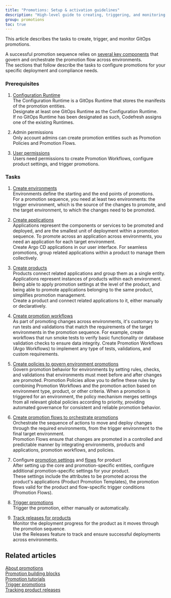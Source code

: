 ```yaml
---
title: "Promotions: Setup & activation guidelines"
description: "High-level guide to creating, triggering, and monitoring promotions"
group: promotions
toc: true
---
```



This article describes the tasks to create, trigger, and monitor GitOps promotions. 

A successful promotion sequence relies on [several key components]({{site.baseurl}}/docs/promotions/promotion-components/) that govern and orchestrate the promotion flow across environments.  
The sections that follow describe the tasks to configure promotions for your specific deployment and compliance needs.

<!--- For step-by-step walkthroughs, review and follow along with our quick starts. -->


<!--- This guide covers the end-to-end flow of creating a promotion sequence, from initial setup to execution. Promotion sequences in Codefresh provide a structured way to move changes through different environments, integrating checks and policies to ensure stability, compliance, and predictable deployments.

A successful promotion sequence relies on several key components that together govern and orchestrate the promotion flow across environments. In the sections that follow, you’ll configure each of these components step-by-step, tailoring them to your specific deployment and compliance needs.

## From basic to complex promotions
The promotion process begins with foundational elements that enable simple deployments and gradually evolves into more complex flows, as additional requirements arise. Here’s how you move from basic to advanced promotion sequences:

Applications, Products, and Environments: These are core deployment entities, required for all types of promotions. Products allow you to group and configure related applications, and environments define where changes to these applications are promoted.  
These entities allow for quick drag-and-drop promotions across two environments and an option to select the target to promote to. 

Promotion Flow: Once the basics are in place, you can establish orchestration in your promotion sequence. Promotion Flow allows you to define how changes move through multiple environments, to accommodate more complex, multi-environment deployment strategies.

Promotion Workflows: Introducing Argo Workflows adds validations and checks ensures that each environment in the sequence meets your standards and is ready for changes, transitioning from basic deployments to rigorous testing and verification processes.

Promotion Policies: With a structured promotion flow and workflows established, you can implement policies that define rules for your promotions. These can range from global to environment-specific policies, ensuring that promotions comply with operational requirements and maintain consistency across environments and products.

Promotion Templates: Finally, Promotion Templates serve to further streamline your processes by allowing you to define precisely the changes  Templates simplify the configuration of promotion attributes for product groups, allowing you to quickly adapt standard settings to multiple products without redundant configuration.
enhance consistency, create reusable templates that apply across products. 

-->





### Prerequisites
1. [Configuration Runtime]({{site.baseurl}}/docs/installation/gitops/monitor-manage-runtimes/#designating-configuration-runtimes)  
   The Configuration Runtime is a GitOps Runtime that stores the manifests of the promotion entities.  
   Designate at least one GitOps Runtime as the Configuration Runtime.  
   If no GitOps Runtime has been designated as such, Codefresh assigns one of the existing Runtimes.
 
1. Admin permissions  
  Only account admins can create promotion entities such as Promotion Policies and Promotion Flows.

1. [User permissions]({{site.baseurl}}/docs/administration/account-user-management/gitops-abac/)  
  Users need permissions to create Promotion Workflows, configure product settings, and trigger promotions.

### Tasks
1. [Create environments]({{site.baseurl}}/docs/dashboards/gitops-environments/#create-environments)  
  Environments define the starting and the end points of promotions.  
  For a promotion sequence, you need at least two environments: the trigger environment, which is the source of the changes to promote, and the target environment, to which the changes need to be promoted. 
  
1. [Create applications]({{site.baseurl}}/docs/deployments/gitops/create-application/#create-an-argo-cd-application)  
  Applications represent the components or services to be promoted and deployed, and are the smallest unit of deployment within a promotion sequence. To promote across an application across environments, you need an application for each target environment.  
  Create Argo CD applications in our user interface. For seamless promotions, group related applications within a product to manage them collectively.

1. [Create products]({{site.baseurl}}/docs/products/create-product/)  
  Products connect related applications and group them as a single entity. Applications represent instances of products within each environment. 
  Being able to apply promotion settings at the level of the product, and being able to promote applications belonging to the same product, simplifies promotion management.  
  Create a product and connect related applications to it, either manually or declaratively. 


1. [Create promotion workflows]({{site.baseurl}}/docs/promotions/configuration/promotion-workflow/)  
  As part of promoting changes across environments, it's customary to run tests and validations that match the requirements of the target environments in the promotion sequence. For example, create workflows that run smoke tests to verify basic functionality or database validation checks to ensure data integrity.
  Create Promotion Workflows (Argo Workflows) to implement any type of tests, validations, and custom requirements. 

1. [Create policies to govern environment promotions]({{site.baseurl}}/docs/promotions/configuration/promotion-policy/)    
  Govern promotion behavior for environments by setting rules, checks, and validations that environments must meet before and after changes are promoted.
  Promotion Policies allow you to define these rules by combining Promotion Workflows and the promotion action based on environment type, product, or other criteria. When a promotion is triggered for an environment, the policy mechanism merges settings from all relevant global policies according to priority, providing automated governance for consistent and reliable promotion behavior.

1. [Create promotion flows to orchestrate promotions]({{site.baseurl}}/docs/promotions/configuration/promotion-flow/)  
  Orchestrate the sequence of actions to move and deploy changes through the required environments, from the trigger environment to the final target environment.  
  Promotion Flows ensure that changes are promoted in a controlled and predictable manner by integrating environments, products and applications, promotion workflows, and policies.
  
1. Configure [promotion settings]({{site.baseurl}}/docs/products/configure-product-settings/#configure-promotion-settings) and [flows]({{site.baseurl}}/docs/products/configure-product-settings/#configure-promotion-flows) for product  
  After setting up the core and promotion-specific entities, configure additional promotion-specific settings for your product.  
  These settings include the attributes to be promoted across the product's applications (Product Promotion Templates), the promotion flows valid for the product and flow-specific trigger conditions (Promotion Flows).

1. [Trigger promotions]({{site.baseurl}}/docs/promotions/trigger-promotions/)  
  Trigger the promotion, either manually or automatically.  
  
1. [Track releases for products]({{site.baseurl}}/docs/promotions/releases/)  
  Monitor the deployment progress for the product as it moves through the promotion sequence.  
  Use the Releases feature to track and ensure successful deployments across environments.


<!--- 1. [Configure properties to be promoted]
  Instead of doing a manual diff and deciding which changes to promote, or promoting entire applications, configure the precise changes to promote, ensuring consistency and reducing errors.  
  Promotion Templates define which files and attributes within those files to promote across the applications in the product.  -->

## Related articles
[About promotions]({{site.baseurl}}/docs/promotions/promotions-overview/)  
[Promotion building blocks]({{site.baseurl}}/docs/promotions/promotion-components/)  
[Promotion tutorials]({{site.baseurl}}/docs/promotions/promotion-scenarios/)  
[Trigger promotions]({{site.baseurl}}/docs/promotions/trigger-promotions/)  
[Tracking product releases]({{site.baseurl}}/docs/promotions/product-releases/)  

